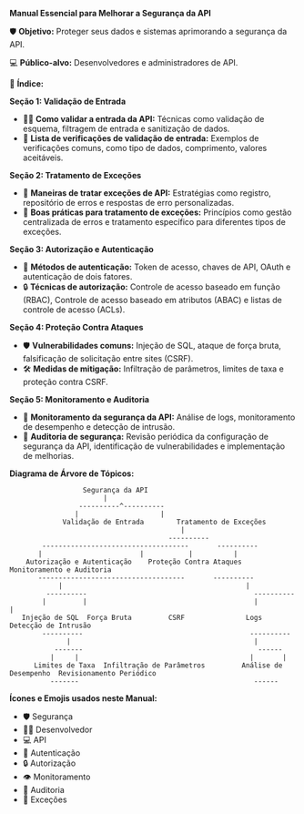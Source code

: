 **Manual Essencial para Melhorar a Segurança da API**

🛡️ **Objetivo:** Proteger seus dados e sistemas aprimorando a segurança da API.

💻 **Público-alvo:** Desenvolvedores e administradores de API.

📖 **Índice:**

**Seção 1: Validação de Entrada**

- 🏋️‍♂️ **Como validar a entrada da API:** Técnicas como validação de esquema, filtragem de entrada e sanitização de dados.
- 🚫 **Lista de verificações de validação de entrada:** Exemplos de verificações comuns, como tipo de dados, comprimento, valores aceitáveis.

**Seção 2: Tratamento de Exceções**

- 🚨 **Maneiras de tratar exceções de API:** Estratégias como registro, repositório de erros e respostas de erro personalizadas.
- 📝 **Boas práticas para tratamento de exceções:** Princípios como gestão centralizada de erros e tratamento específico para diferentes tipos de exceções.

**Seção 3: Autorização e Autenticação**

- 🔑 **Métodos de autenticação:** Token de acesso, chaves de API, OAuth e autenticação de dois fatores.
- 🔒 **Técnicas de autorização:** Controle de acesso baseado em função (RBAC), Controle de acesso baseado em atributos (ABAC) e listas de controle de acesso (ACLs).

**Seção 4: Proteção Contra Ataques**

- 🛡️ **Vulnerabilidades comuns:** Injeção de SQL, ataque de força bruta, falsificação de solicitação entre sites (CSRF).
- 🛠️ **Medidas de mitigação:** Infiltração de parâmetros, limites de taxa e proteção contra CSRF.

**Seção 5: Monitoramento e Auditoria**

- 👀 **Monitoramento da segurança da API:** Análise de logs, monitoramento de desempenho e detecção de intrusão.
- 📝 **Auditoria de segurança:** Revisão periódica da configuração de segurança da API, identificação de vulnerabilidades e implementação de melhorias.

**Diagrama de Árvore de Tópicos:**

```
                  Segurança da API
                       |
                 ----------^----------             
                |                    |            
             Validação de Entrada        Tratamento de Exceções 
                                          |
                                       ----------
        ------------------------------------       ----------
       |                        |           |          |
    Autorização e Autenticação    Proteção Contra Ataques   Monitoramento e Auditoria 
       ------------------------------------       ----------
            |                                             |
         ----------                                         ----------
        |         |                                         |          |
   Injeção de SQL  Força Bruta         CSRF               Logs             Detecção de Intrusão
        ----------                                         ----------
              |                                             |
           -------                                           ------
          |     |                                          |       |
      Limites de Taxa  Infiltração de Parâmetros         Análise de Desempenho  Revisionamento Periódico
          -------                                           ------
```

**Ícones e Emojis usados neste Manual:**

- 🛡️ Segurança
- 👷‍♂️ Desenvolvedor
- 💻 API
- 🔑 Autenticação
- 🔒 Autorização
- 👁️ Monitoramento
- 📝 Auditoria
- 🚨 Exceções
